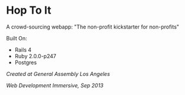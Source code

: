 Hop To It
=====

A crowd-sourcing webapp: "The non-profit kickstarter for non-profits"

Built On:

* Rails 4
* Ruby 2.0.0-p247
* Postgres


*Created at General Assembly Los Angeles*

*Web Development Immersive, Sep 2013*